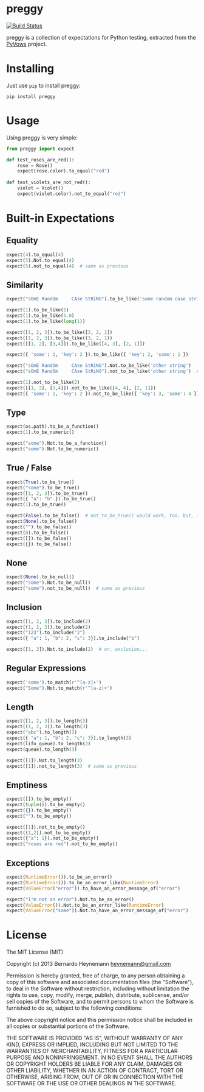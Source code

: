 preggy
======

[![Build Status](https://travis-ci.org/heynemann/preggy.png?branch=master)](https://travis-ci.org/heynemann/preggy)

preggy is a collection of expectations for Python testing, extracted from the [PyVows](http://pyvows.org) project.


Installing
==========

Just use `pip` to install preggy:

    pip install preggy


Usage
=====

Using preggy is very simple:

```python
from preggy import expect

def test_roses_are_red():
    rose = Rose()
    expect(rose.color).to_equal("red")
    
def test_violets_are_not_red():
    violet = Violet()
    expect(violet.color).not_to_equal("red")
```


Built-in Expectations
=====================


Equality
--------

```python
expect(4).to_equal(4)
expect(5).Not.to_equal(4)
expect(5).not_to_equal(4)  # same as previous
```


Similarity
----------

```python
expect("sOmE RandOm     CAse StRiNG").to_be_like('some random case string')

expect(1).to_be_like(1)
expect(1).to_be_like(1.0)
expect(1).to_be_like(long(1))

expect([1, 2, 3]).to_be_like([3, 2, 1])
expect([1, 2, 3]).to_be_like((3, 2, 1))
expect([[1, 2], [3,4]]).to_be_like([4, 3], [2, 1]])

expect({ 'some': 1, 'key': 2 }).to_be_like({ 'key': 2, 'some': 1 })

expect("sOmE RandOm     CAse StRiNG").Not.to_be_like('other string')
expect("sOmE RandOm     CAse StRiNG").not_to_be_like('other string')  # same as previous

expect(1).not_to_be_like(2)
expect([[1, 2], [3,4]]).not_to_be_like([4, 4], [2, 1]])
expect({ 'some': 1, 'key': 2 }).not_to_be_like({ 'key': 3, 'some': 4 })
```


Type
----

```python
expect(os.path).to_be_a_function()
expect(1).to_be_numeric()

expect("some").Not.to_be_a_function()
expect("some").Not.to_be_numeric()
```


True / False
------------

```python
expect(True).to_be_true()
expect("some").to_be_true()
expect([1, 2, 3]).to_be_true()
expect({ "a": "b" }).to_be_true()
expect(1).to_be_true()

expect(False).to_be_false()  # not_to_be_true() would work, too. but, it's so...eww
expect(None).to_be_false()
expect("").to_be_false()
expect(0).to_be_false()
expect([]).to_be_false()
expect({}).to_be_false()
```


None
----

```python
expect(None).to_be_null()
expect("some").Not.to_be_null()
expect("some").not_to_be_null()  # same as previous
```


Inclusion
---------

```python
expect([1, 2, 3]).to_include(2)
expect((1, 2, 3)).to_include(2)
expect("123").to_include("2")
expect({ "a": 1, "b": 2, "c": 3}).to_include("b")

expect([1, 3]).Not.to_include(2)  # or, exclusion...
```


Regular Expressions
-------------------

```python
expect('some').to_match(r'^[a-z]+')
expect("Some").Not.to_match(r'^[a-z]+')
```


Length
------

```python
expect([1, 2, 3]).to_length(3)
expect((1, 2, 3)).to_length(3)
expect("abc").to_length(3)
expect({ "a": 1, "b": 2, "c": 3}).to_length(3)
expect(lifo_queue).to_length(2)
expect(queue).to_length(3)

expect([1]).Not.to_length(3)
expect([1]).not_to_length(3)  # same as previous
```


Emptiness
---------

```python
expect([]).to_be_empty()
expect(tuple()).to_be_empty()
expect({}).to_be_empty()
expect("").to_be_empty()

expect([1]).not_to_be_empty()
expect((1,2)).not_to_be_empty()
expect({"a": 1}).not_to_be_empty()
expect("roses are red").not_to_be_empty()
```


Exceptions
----------

```python
expect(RuntimeError()).to_be_an_error() 
expect(RuntimeError()).to_be_an_error_like(RuntimeError)
expect(ValueError("error")).to_have_an_error_message_of("error")

expect("I'm not an error").Not.to_be_an_error()
expect(ValueError()).Not.to_be_an_error_like(RuntimeError)
expect(ValueError("some")).Not.to_have_an_error_message_of("error")
```


License
=======

The MIT License (MIT)

Copyright (c) 2013 Bernardo Heynemann <heynemann@gmail.com>

Permission is hereby granted, free of charge, to any person obtaining a copy
of this software and associated documentation files (the "Software"), to deal
in the Software without restriction, including without limitation the rights
to use, copy, modify, merge, publish, distribute, sublicense, and/or sell
copies of the Software, and to permit persons to whom the Software is
furnished to do so, subject to the following conditions:

The above copyright notice and this permission notice shall be included in
all copies or substantial portions of the Software.

THE SOFTWARE IS PROVIDED "AS IS", WITHOUT WARRANTY OF ANY KIND, EXPRESS OR
IMPLIED, INCLUDING BUT NOT LIMITED TO THE WARRANTIES OF MERCHANTABILITY,
FITNESS FOR A PARTICULAR PURPOSE AND NONINFRINGEMENT. IN NO EVENT SHALL THE
AUTHORS OR COPYRIGHT HOLDERS BE LIABLE FOR ANY CLAIM, DAMAGES OR OTHER
LIABILITY, WHETHER IN AN ACTION OF CONTRACT, TORT OR OTHERWISE, ARISING FROM,
OUT OF OR IN CONNECTION WITH THE SOFTWARE OR THE USE OR OTHER DEALINGS IN
THE SOFTWARE.
